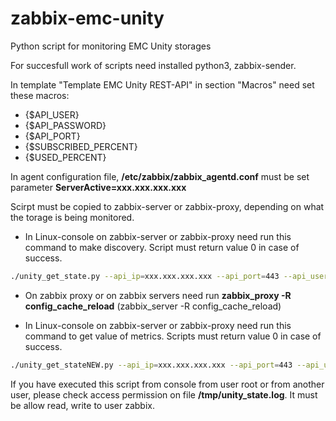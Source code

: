 # zabbix-emc-unity
Python script for monitoring EMC Unity storages


For succesfull work of scripts need installed python3, zabbix-sender.

In template "Template EMC Unity REST-API" in section "Macros" need set these macros:
- {$API_USER}
- {$API_PASSWORD}
- {$API_PORT}
- {$SUBSCRIBED_PERCENT}
- {$USED_PERCENT}

In agent configuration file, **/etc/zabbix/zabbix_agentd.conf** must be set parameter **ServerActive=xxx.xxx.xxx.xxx**

Scirpt must be copied to zabbix-server or zabbix-proxy, depending on what the torage is being monitored.


- In Linux-console on zabbix-server or zabbix-proxy need run this command to make discovery. Script must return value 0 in case of success.
```bash
./unity_get_state.py --api_ip=xxx.xxx.xxx.xxx --api_port=443 --api_user=username_on_storagedevice --api_password='password' --storage_name="storage-name_in_zabbix" --discovery
```
- On zabbix proxy or on zabbix servers need run **zabbix_proxy -R config_cache_reload** (zabbix_server -R config_cache_reload)

- In Linux-console on zabbix-server or zabbix-proxy need run this command to get value of metrics. Scripts must return value 0 in case of success.
```bash
./unity_get_stateNEW.py --api_ip=xxx.xxx.xxx.xxx --api_port=443 --api_user=username_on_storagedevice --api_password='password' --storage_name="storage-name_in_zabbix" --status
```
If you have executed this script from console from user root or from another user, please check access permission on file **/tmp/unity_state.log**. It must be allow read, write to user zabbix.
